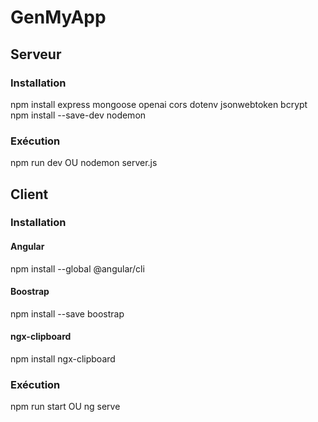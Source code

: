 # GenMyApp

## Serveur

### Installation
npm install express mongoose openai cors dotenv jsonwebtoken bcrypt  
npm install --save-dev nodemon

### Exécution
npm run dev
OU
nodemon server.js

## Client

### Installation
#### Angular
npm install --global @angular/cli

#### Boostrap
npm install --save boostrap

#### ngx-clipboard
npm install ngx-clipboard

### Exécution
npm run start
OU
ng serve
